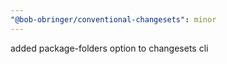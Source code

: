 ```yaml
---
"@bob-obringer/conventional-changesets": minor
---
```


added package-folders option to changesets cli
